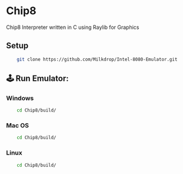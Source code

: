 # Chip8

Chip8 Interpreter written in C using Raylib for Graphics


## Setup 
```bash
    git clone https://github.com/Milkdrop/Intel-8080-Emulator.git
```




## :joystick: Run Emulator: 

### Windows
```bash
    cd Chip8/build/
```

### Mac OS
```bash
    cd Chip8/build/
```

### Linux 
```bash
    cd Chip8/build/
```

